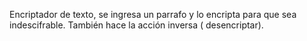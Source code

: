 Encriptador de texto, se ingresa un parrafo y lo encripta para que sea indescifrable. También hace la acción inversa ( desencriptar).
